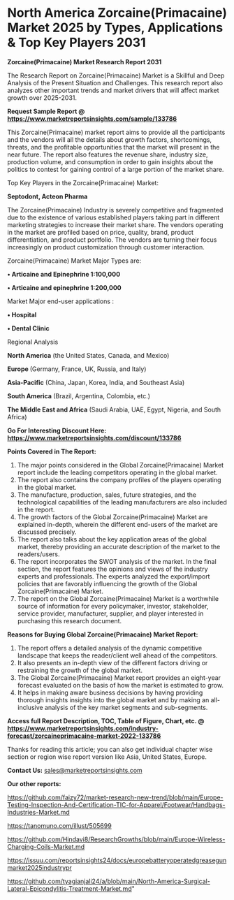 # North America Zorcaine(Primacaine) Market 2025 by Types, Applications & Top Key Players 2031

<strong>Zorcaine(Primacaine) Market Research Report 2031</strong>

The Research Report on Zorcaine(Primacaine) Market is a Skillful and Deep Analysis of the Present Situation and Challenges. This research report also analyzes other important trends and market drivers that will affect market growth over 2025-2031.

<strong>Request Sample Report @ <a href=https://www.marketreportsinsights.com/sample/133786>https://www.marketreportsinsights.com/sample/133786</a></strong>

This Zorcaine(Primacaine) market report aims to provide all the participants and the vendors will all the details about growth factors, shortcomings, threats, and the profitable opportunities that the market will present in the near future. The report also features the revenue share, industry size, production volume, and consumption in order to gain insights about the politics to contest for gaining control of a large portion of the market share.

Top Key Players in the Zorcaine(Primacaine) Market:

<strong>Septodont, Acteon Pharma</strong>

The Zorcaine(Primacaine) Industry is severely competitive and fragmented due to the existence of various established players taking part in different marketing strategies to increase their market share. The vendors operating in the market are profiled based on price, quality, brand, product differentiation, and product portfolio. The vendors are turning their focus increasingly on product customization through customer interaction.

Zorcaine(Primacaine) Market Major Types are:

<strong>• Articaine and Epinephrine 1:100,000

• Articaine and epinephrine 1:200,000</strong>

Market Major end-user applications :

<strong>• Hospital

• Dental Clinic</strong>

Regional Analysis

</u><strong><b>North America</b></strong> (the United States, Canada, and Mexico)

<strong><b>Europe </b></strong>(Germany, France, UK, Russia, and Italy)

<strong><b>Asia-Pacific</b></strong> (China, Japan, Korea, India, and Southeast Asia)

<strong><b>South America</b></strong> (Brazil, Argentina, Colombia, etc.)

<strong><b>The Middle East and Africa</b></strong> (Saudi Arabia, UAE, Egypt, Nigeria, and South Africa)

<strong>Go For Interesting Discount Here: <a href=https://www.marketreportsinsights.com/discount/133786>https://www.marketreportsinsights.com/discount/133786</a></strong>

<strong>Points Covered in The Report:</strong>
<ol>
  <li>The major points considered in the Global Zorcaine(Primacaine) Market report include the leading competitors operating in the global market.</li>
  <li>The report also contains the company profiles of the players operating in the global market.</li>
  <li>The manufacture, production, sales, future strategies, and the technological capabilities of the leading manufacturers are also included in the report.</li>
  <li>The growth factors of the Global Zorcaine(Primacaine) Market are explained in-depth, wherein the different end-users of the market are discussed precisely.</li>
  <li>The report also talks about the key application areas of the global market, thereby providing an accurate description of the market to the readers/users.</li>
  <li>The report incorporates the SWOT analysis of the market. In the final section, the report features the opinions and views of the industry experts and professionals. The experts analyzed the export/import policies that are favorably influencing the growth of the Global Zorcaine(Primacaine) Market.</li>
  <li>The report on the Global Zorcaine(Primacaine) Market is a worthwhile source of information for every policymaker, investor, stakeholder, service provider, manufacturer, supplier, and player interested in purchasing this research document.</li>
</ol>
<strong>Reasons for Buying Global Zorcaine(Primacaine) Market Report:</strong>

<ol>
  <li>The report offers a detailed analysis of the dynamic competitive landscape that keeps the reader/client well ahead of the competitors.</li>
  <li>It also presents an in-depth view of the different factors driving or restraining the growth of the global market.</li>
  <li>The Global Zorcaine(Primacaine) Market report provides an eight-year forecast evaluated on the basis of how the market is estimated to grow.</li>
  <li>It helps in making aware business decisions by having providing thorough insights insights into the global market and by making an all-inclusive analysis of the key market segments and sub-segments.</li>
</ol>
<strong>Access full Report Description, TOC, Table of Figure, Chart, etc. @ <a href=https://www.marketreportsinsights.com/industry-forecast/zorcaineprimacaine-market-2022-133786>https://www.marketreportsinsights.com/industry-forecast/zorcaineprimacaine-market-2022-133786</a></strong>


Thanks for reading this article; you can also get individual chapter wise section or region wise report version like Asia, United States, Europe.

<strong>Contact Us:</strong>
sales@marketreportsinsights.com

<strong>Our other reports:</strong>

<a href=https://github.com/faizy72/market-research-new-trend/blob/main/Europe-Testing-Inspection-And-Certification-TIC-for-Apparel/Footwear/Handbags-Industries-Market.md>https://github.com/faizy72/market-research-new-trend/blob/main/Europe-Testing-Inspection-And-Certification-TIC-for-Apparel/Footwear/Handbags-Industries-Market.md</a>

<a href=https://tanomuno.com/illust/505699>https://tanomuno.com/illust/505699</a>

<a href=https://github.com/Hindavi8/ResearchGrowths/blob/main/Europe-Wireless-Charging-Coils-Market.md>https://github.com/Hindavi8/ResearchGrowths/blob/main/Europe-Wireless-Charging-Coils-Market.md</a>

<a href=https://issuu.com/reportsinsights24/docs/europebatteryoperatedgreasegunmarket2025industrypr>https://issuu.com/reportsinsights24/docs/europebatteryoperatedgreasegunmarket2025industrypr</a>

<a href=https://github.com/tyagianjali24/a/blob/main/North-America-Surgical-Lateral-Epicondylitis-Treatment-Market.md>https://github.com/tyagianjali24/a/blob/main/North-America-Surgical-Lateral-Epicondylitis-Treatment-Market.md</a>"
